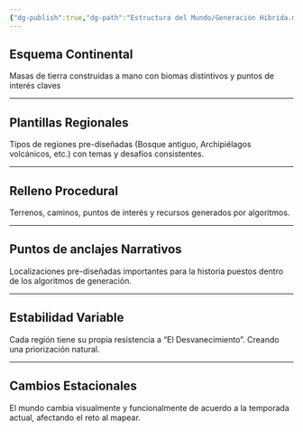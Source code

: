 ```yaml
---
{"dg-publish":true,"dg-path":"Estructura del Mundo/Generación Hibrida.md","permalink":"/estructura-del-mundo/generacion-hibrida/","dgPassFrontmatter":true}
---
```


## Esquema Continental

Masas de tierra construidas a mano con biomas distintivos y puntos de interés claves

---
## Plantillas Regionales

Tipos de regiones pre-diseñadas (Bosque antiguo, Archipiélagos volcánicos, etc.) con temas y desafíos consistentes.

---
## Relleno Procedural

Terrenos, caminos, puntos de interés y recursos generados por algoritmos.

---
## Puntos de anclajes Narrativos

Localizaciones pre-diseñadas importantes para la historia puestos dentro de los algoritmos de generación.

---
## Estabilidad Variable

Cada región tiene su propia resistencia a “El Desvanecimiento”. Creando una priorización natural.

---
## Cambios Estacionales

El mundo cambia visualmente y funcionalmente de acuerdo a la temporada actual, afectando el reto al mapear.

